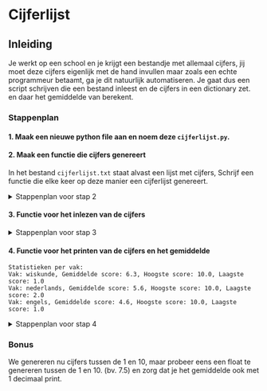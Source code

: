 # Cijferlijst

## Inleiding

Je werkt op een school en je krijgt een bestandje met allemaal cijfers, jij moet deze cijfers eigenlijk met de hand invullen maar zoals een echte programmeur betaamt, ga je dit natuurlijk automatiseren.
Je gaat dus een script schrijven die een bestand inleest en de cijfers in een dictionary zet. en daar het gemiddelde van berekent.

### Stappenplan

#### 1. Maak een nieuwe python file aan en noem deze `cijferlijst.py`.
#### 2. Maak een functie die cijfers genereert
 
In het bestand `cijferlijst.txt` staat alvast een lijst met cijfers, Schrijf een functie die elke keer op deze manier een cijferlijst genereert.

<details>
  <summary>Stappenplan voor stap 2</summary>

  * Open het bestand `cijferlijst.txt` en genereer een cijferlijst.
        <details><summary>Kom je hier niet uit hoe je data in een bestand zet?</summary>
            
        with open("cijferlijst.txt", "w") as file: 
    (De "w" staat voor write)
  

  * Maak een for loop die 10 cijfers genereert tussen de 1 en 10 en voeg deze toe aan het bestand.
  * Sluit het bestand. (`file.close()`)
</details>
        


#### 3. Functie voor het inlezen van de cijfers

   <details> 
     <summary>Stappenplan voor stap 3</summary>
   
   * Deze functie moet het bestand openen en de cijfers inlezen.
   * Maak een dictionary aan waarin je de cijfers in zet.
   * Loop door het bestand en voeg de cijfers toe aan de dictionary.
   * Return de dictionary.

   </details>


#### 4. Functie voor het printen van de cijfers en het gemiddelde

    Statistieken per vak:
    Vak: wiskunde, Gemiddelde score: 6.3, Hoogste score: 10.0, Laagste score: 1.0
    Vak: nederlands, Gemiddelde score: 5.6, Hoogste score: 10.0, Laagste score: 2.0
    Vak: engels, Gemiddelde score: 4.6, Hoogste score: 10.0, Laagste score: 1.0


   <details>
    <summary>Stappenplan voor stap 4</summary>

   * Deze functie krijgt de dictionary met cijfers en het vak.
   * Bereken het gemiddelde van de cijfers. (De som van de cijfers gedeeld door het aantal cijfers)
   * Print de cijfers en het gemiddelde. (De hoogste en laagste score kun je berekenen met de functies `max()` en `min()`)

</details>



### Bonus

We genereren nu cijfers tussen de 1 en 10, maar probeer eens een float te genereren tussen de 1 en 10. (bv. 7.5) en zorg dat je het gemiddelde ook met 1 decimaal print.